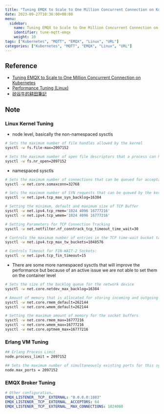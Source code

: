 ```yaml
---
title: "Tuning EMQX to Scale to One Million Concurrent Connection on Kubernetes"
date: 2023-09-27T10:36:00+08:00
menu:
  sidebar:
    name: Tuning EMQX to Scale to One Million Concurrent Connection on Kubernetes
    identifier: tune-mqtt-emqx
    weight: 10
tags: ["Kubernetes", "MQTT", "EMQX", "Linux", "URL"]
categories: ["Kubernetes", "MQTT", "EMQX", "Linux", "URL"]
---
```


## Reference

- [Tuning EMQX to Scale to One Million Concurrent Connection on Kubernetes](https://www.infracloud.io/blogs/scale-emqx-one-million-connections-kubernetes/)
- [Performance Tuning (Linux)](https://www.emqx.io/docs/en/v5.2/performance/tune.html#linux-kernel-tuning)
- [矽谷牛的耕田筆記](https://www.facebook.com/technologynoteniu/posts/pfbid02ntZshJdTEHLhnkb4hATadU8qGdzB45T2AdmCqtx73oegqrCLNRTKJwkYNZkVNLMsl)

## Note

### Linux Kernel Tuning

- node level, basically the non-namespaced sysctls

```bash
# Sets the maximum number of file handles allowed by the kernel
sysctl -w fs.file-max=2097152

# Sets the maximum number of open file descriptors that a process can have
sysctl -w fs.nr_open=2097152
```

- namespaced sysctls

```bash
# Sets the maximum number of connections that can be queued for acceptance by the kernel.
sysctl -w net.core.somaxconn=32768

# Sets the maximum number of SYN requests that can be queued by the kernel
sysctl -w net.ipv4.tcp_max_syn_backlog=16384

# Setting the minimum, default and maximum size of TCP Buffer
sysctl -w net.ipv4.tcp_rmem='1024 4096 16777216'
sysctl -w net.ipv4.tcp_wmem='1024 4096 16777216'

# Setting Parameters for TCP Connection Tracking
sysctl -w net.netfilter.nf_conntrack_tcp_timeout_time_wait=30

# Controls the maximum number of entries in the TCP time-wait bucket table
sysctl -w net.ipv4.tcp_max_tw_buckets=1048576

# Controls Timeout for FIN-WAIT-2 Sockets:
sysctl -w net.ipv4.tcp_fin_timeout=15
```

- There are some more namespaced sysctls that will improve the performance but because of an active issue we are not able to set them on the container level

```bash
# Sets the size of the backlog queue for the network device
sysctl -w net.core.netdev_max_backlog=16384

# Amount of memory that is allocated for storing incoming and outgoing  data for a socket
sysctl -w net.core.rmem_default=262144
sysctl -w net.core.wmem_default=262144

# Setting the maximum amount of memory for the socket buffers
sysctl -w net.core.rmem_max=16777216
sysctl -w net.core.wmem_max=16777216
sysctl -w net.core.optmem_max=16777216
```

### Erlang VM Tuning

```bash
## Erlang Process Limit
node.process_limit = 2097152

## Sets the maximum number of simultaneously existing ports for this system
node.max_ports = 2097152
```

### EMQX Broker Tuning

```yaml
# Other configuration…
EMQX_LISTENER__TCP__EXTERNAL: "0.0.0.0:1883"
EMQX_LISTENER__TCP__EXTERNAL__ACCEPTORS: 64
EMQX_LISTENER__TCP__EXTERNAL__MAX_CONNECTIONS: 1024000
```
